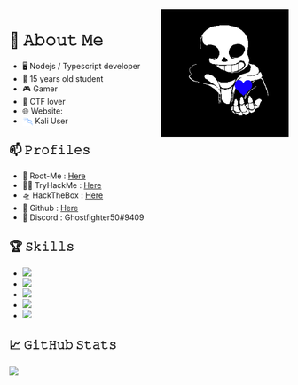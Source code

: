 <img align='right' src="https://github.com/ghostfighter50/ghostfighter50/blob/main/img/a5b4f526fc905806a9b38b839d49f838.gif" width="230">

# :book: 𝙰𝚋𝚘𝚞𝚝 𝙼𝚎
- 🖥 Nodejs / Typescript developer
- 💼 15 years old student
- 🎮 Gamer
- 🚩 CTF lover
- 🌐 Website: 
- [<img src="https://github.com/ghostfighter50/ghostfighter50/blob/main/img/categorielogo-58bc88a79948c.png" height="15em" align="center" alt="Kali Linux Logo" title="Kali Linux Logo"/>](https://www.kali.org/) Kali User 

## 📫 𝙿𝚛𝚘𝚏𝚒𝚕𝚎𝚜
- 🧠 Root-Me : [Here](https://www.root-me.org/ghostfighter50)
- 👨‍💻 TryHackMe : [Here](https://tryhackme.com/p/Ghostfighter50)
- 🛸 HackTheBox : [Here](https://www.hackthebox.eu/profile/334781)
- 🖤 Github : [Here](https://github.com/ghostfighter50)
- 💬 Discord : Ghostfighter50#9409

## 🏆 𝚂𝚔𝚒𝚕𝚕𝚜
- ![](https://img.shields.io/badge/Code-NodeJS-informational?style=flat&logo=node.js&logoColor=white&color=2bbc8a)
- ![](https://img.shields.io/badge/Code-TypeScript-informational?style=flat&logo=typescript&logoColor=white&color=2bbc8a)
- ![](https://img.shields.io/badge/Code-HTML-informational?style=flat&logo=HTML5&logoColor=white&color=2bbc8a)
- ![](https://img.shields.io/badge/Code-MySQL-informational?style=flat&logo=MySQL&logoColor=white&color=2bbc8a)
- ![](https://img.shields.io/badge/OS-Linux-informational?style=flat&logo=Linux&logoColor=white&color=FF0000)

## &#x1f4c8; 𝙶𝚒𝚝𝙷𝚞𝚋  𝚂𝚝𝚊𝚝𝚜

<a href="https://github.com/loTus04">
  <img align="center" src="https://github-readme-stats.vercel.app/api/top-langs/?username=ghostfighter50&layout=compact)](https://github.com/anuraghazra/github-readme-stats" />
</a>
